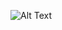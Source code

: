 ![Alt Text](https://media0.giphy.com/media/v1.Y2lkPTc5MGI3NjExb2M2MDUzMjJ1ZXpmMWw2MmU0cDhjMzZ3bmU0Y3F1c213M3E4YmN0OSZlcD12MV9pbnRlcm5hbF9naWZfYnlfaWQmY3Q9Zw/5Zesu5VPNGJlm/giphy.gif)

<!---
ruan-molinari/ruan-molinari is a ✨ special ✨ repository because its `README.md` (this file) appears on your GitHub profile.
You can click the Preview link to take a look at your changes.
--->
